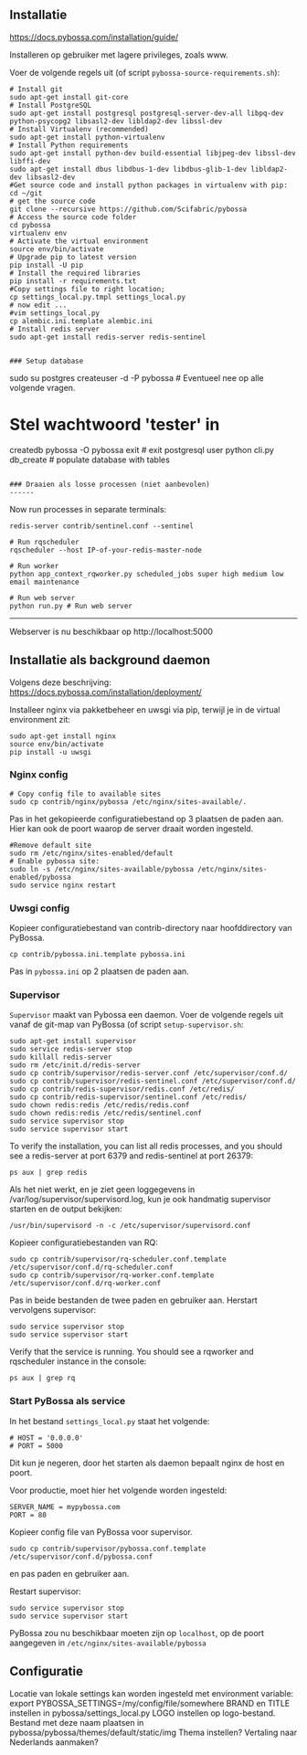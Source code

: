 ## Installatie
https://docs.pybossa.com/installation/guide/

Installeren op gebruiker met lagere privileges, zoals www.

Voer de volgende regels uit (of script `pybossa-source-requirements.sh`):

```
# Install git
sudo apt-get install git-core
# Install PostgreSQL
sudo apt-get install postgresql postgresql-server-dev-all libpq-dev python-psycopg2 libsasl2-dev libldap2-dev libssl-dev
# Install Virtualenv (recommended)
sudo apt-get install python-virtualenv
# Install Python requirements
sudo apt-get install python-dev build-essential libjpeg-dev libssl-dev libffi-dev
sudo apt-get install dbus libdbus-1-dev libdbus-glib-1-dev libldap2-dev libsasl2-dev
#Get source code and install python packages in virtualenv with pip:
cd ~/git
# get the source code
git clone --recursive https://github.com/Scifabric/pybossa
# Access the source code folder
cd pybossa
virtualenv env
# Activate the virtual environment
source env/bin/activate
# Upgrade pip to latest version
pip install -U pip
# Install the required libraries
pip install -r requirements.txt
#Copy settings file to right location;
cp settings_local.py.tmpl settings_local.py
# now edit ...
#vim settings_local.py
cp alembic.ini.template alembic.ini
# Install redis server
sudo apt-get install redis-server redis-sentinel


### Setup database

```
sudo su postgres
createuser -d -P pybossa # Eventueel nee op alle volgende vragen.
# Stel wachtwoord 'tester' in
createdb pybossa -O pybossa
exit # exit postgresql user
python cli.py db_create # populate database with tables
```

### Draaien als losse processen (niet aanbevolen)
------
```

Now run processes in separate terminals:

```
redis-server contrib/sentinel.conf --sentinel
```

```
# Run rqscheduler
rqscheduler --host IP-of-your-redis-master-node
```

```
# Run worker
python app_context_rqworker.py scheduled_jobs super high medium low email maintenance
```

```
# Run web server
python run.py # Run web server
```
-----

Webserver is nu beschikbaar op http://localhost:5000


## Installatie als background daemon
Volgens deze beschrijving: https://docs.pybossa.com/installation/deployment/


Installeer nginx via pakketbeheer en uwsgi via pip, terwijl je in de virtual environment zit:
```
sudo apt-get install nginx
source env/bin/activate
pip install -u uwsgi
```

### Nginx config

```
# Copy config file to available sites
sudo cp contrib/nginx/pybossa /etc/nginx/sites-available/.
```
Pas in het gekopieerde configuratiebestand op 3 plaatsen de paden aan.
Hier kan ook de poort waarop de server draait worden ingesteld.

```
#Remove default site
sudo rm /etc/nginx/sites-enabled/default
# Enable pybossa site:
sudo ln -s /etc/nginx/sites-available/pybossa /etc/nginx/sites-enabled/pybossa
sudo service nginx restart
```

### Uwsgi config
Kopieer configuratiebestand van contrib-directory naar hoofddirectory van PyBossa.
```
cp contrib/pybossa.ini.template pybossa.ini
```

Pas in `pybossa.ini` op 2 plaatsen de paden aan.

### Supervisor
`Supervisor` maakt van Pybossa een daemon. Voer de volgende regels uit vanaf de git-map van PyBossa (of script `setup-supervisor.sh`:
```
sudo apt-get install supervisor
sudo service redis-server stop
sudo killall redis-server
sudo rm /etc/init.d/redis-server
sudo cp contrib/supervisor/redis-server.conf /etc/supervisor/conf.d/
sudo cp contrib/supervisor/redis-sentinel.conf /etc/supervisor/conf.d/
sudo cp contrib/redis-supervisor/redis.conf /etc/redis/
sudo cp contrib/redis-supervisor/sentinel.conf /etc/redis/
sudo chown redis:redis /etc/redis/redis.conf
sudo chown redis:redis /etc/redis/sentinel.conf
sudo service supervisor stop
sudo service supervisor start
```

To verify the installation, you can list all redis processes, and you should see a redis-server at port 6379 and redis-sentinel at port 26379:

```
ps aux | grep redis
```

Als het niet werkt, en je ziet geen loggegevens in /var/log/supervisor/supervisord.log, kun je ook handmatig supervisor starten en de output bekijken:
```
/usr/bin/supervisord -n -c /etc/supervisor/supervisord.conf
```

Kopieer configuratiebestanden van RQ:

```
sudo cp contrib/supervisor/rq-scheduler.conf.template /etc/supervisor/conf.d/rq-scheduler.conf
sudo cp contrib/supervisor/rq-worker.conf.template /etc/supervisor/conf.d/rq-worker.conf
```

Pas in beide bestanden de twee paden en gebruiker aan. Herstart vervolgens supervisor:
```
sudo service supervisor stop
sudo service supervisor start
```

Verify that the service is running. You should see a rqworker and rqscheduler instance in the console:
```
ps aux | grep rq
```

### Start PyBossa als service
In het bestand `settings_local.py` staat het volgende:
```
# HOST = '0.0.0.0'
# PORT = 5000
```
Dit kun je negeren, door het starten als daemon bepaalt nginx de host en poort.

Voor productie, moet hier het volgende worden ingesteld:
```
SERVER_NAME = mypybossa.com
PORT = 80
```


Kopieer config file van PyBossa voor supervisor.
```
sudo cp contrib/supervisor/pybossa.conf.template /etc/supervisor/conf.d/pybossa.conf
```
en pas paden en gebruiker aan.

Restart supervisor:
```
sudo service supervisor stop
sudo service supervisor start
```

PyBossa zou nu beschikbaar moeten zijn op `localhost`, op de poort aangegeven in `/etc/nginx/sites-available/pybossa`

## Configuratie
Locatie van lokale settings kan worden ingesteld met environment variable: export PYBOSSA_SETTINGS=/my/config/file/somewhere
BRAND en TITLE instellen in pybossa/settings_local.py
LOGO instellen op logo-bestand. Bestand met deze naam plaatsen in pybossa/pybossa/themes/default/static/img
Thema instellen? Vertaling naar Nederlands aanmaken?
